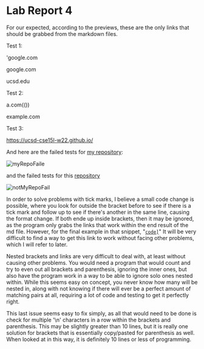 # Lab Report 4

For our expected, according to the previews, these are the only links that should be grabbed from the markdown files.

Test 1:

'google.com

google.com

ucsd.edu

Test 2:

a.com(())

example.com

Test 3:

https://ucsd-cse15l-w22.github.io/

And here are the failed tests for [my repository](https://github.com/Ababyturtle99/markdown-parse):

![myRepoFaile](https://i.ibb.co/fD36btq/failed-my-tests.png)

and the failed tests for this [repository](https://github.com/ucsd-cse15l-w22/markdown-parse)

![notMyRepoFail](https://i.ibb.co/tcwdht9/Failed-Copied-tests.png)

In order to solve problems with tick marks, I believe a small code change is possible, where you look for outside the bracket before to see if there is a tick mark and follow up to see if there's another in the same line, causing the format change. If both ende up inside brackets, then it may be ignored, as the program only grabs the links that work within the end result of the md file. However, for the final example in that snippet, "[`code]`](ucsd.edu)" It will be very difficult to find a way to get this link to work without facing other problems, which I will refer to later.

Nested brackets and links are very difficult to deal with, at least without causing other problems. You would need a program that would count and try to even out all brackets and parenthesis, ignoring the inner ones, but also have the program work in a way to be able to ignore solo ones nested within. While this seems easy on concept, you never know how many will be nested in, along with not knowing if there will ever be a perfect amount of matching pairs at all, requiring a lot of code and testing to get it perfectly right.

This last issue seems easy to fix simply, as all that would need to be done is check for multiple '\n' characters in a row within the brackets and parenthesis. This may be slightly greater than 10 lines, but it is really one solution for brackets that is essentially copy/pasted for parenthesis as well. When looked at in this way, it is definitely 10 lines or less of programming.  